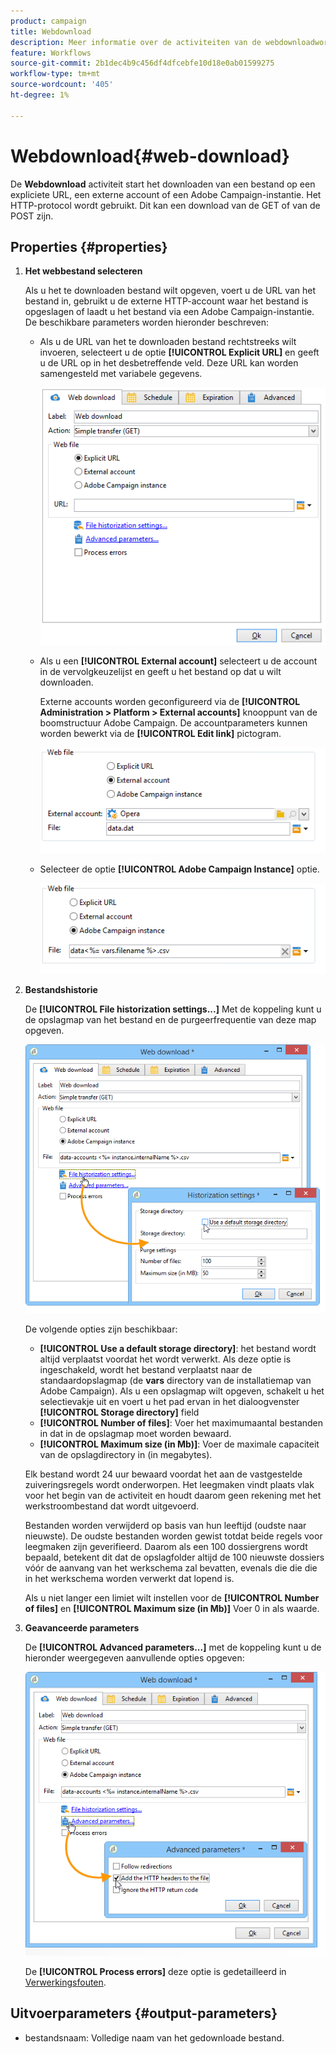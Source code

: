 ```yaml
---
product: campaign
title: Webdownload
description: Meer informatie over de activiteiten van de webdownloadworkflow
feature: Workflows
source-git-commit: 2b1dec4b9c456df4dfcebfe10d18e0ab01599275
workflow-type: tm+mt
source-wordcount: '405'
ht-degree: 1%

---
```


# Webdownload{#web-download}



De **Webdownload** activiteit start het downloaden van een bestand op een expliciete URL, een externe account of een Adobe Campaign-instantie. Het HTTP-protocol wordt gebruikt. Dit kan een download van de GET of van de POST zijn.

## Properties {#properties}

1. **Het webbestand selecteren**

   Als u het te downloaden bestand wilt opgeven, voert u de URL van het bestand in, gebruikt u de externe HTTP-account waar het bestand is opgeslagen of laadt u het bestand via een Adobe Campaign-instantie. De beschikbare parameters worden hieronder beschreven:

   * Als u de URL van het te downloaden bestand rechtstreeks wilt invoeren, selecteert u de optie **[!UICONTROL Explicit URL]** en geeft u de URL op in het desbetreffende veld. Deze URL kan worden samengesteld met variabele gegevens.

      ![](assets/download_web_edit.png)

   * Als u een **[!UICONTROL External account]** selecteert u de account in de vervolgkeuzelijst en geeft u het bestand op dat u wilt downloaden.

      Externe accounts worden geconfigureerd via de **[!UICONTROL Administration > Platform > External accounts]** knooppunt van de boomstructuur Adobe Campaign. De accountparameters kunnen worden bewerkt via de **[!UICONTROL Edit link]** pictogram.

      ![](assets/download_web_edit_external.png)

   * Selecteer de optie **[!UICONTROL Adobe Campaign Instance]** optie.

      ![](assets/download_web_edit_instance.png)

1. **Bestandshistorie**

   De **[!UICONTROL File historization settings...]** Met de koppeling kunt u de opslagmap van het bestand en de purgeerfrequentie van deze map opgeven.

   ![](assets/download_web_edit_hist.png)

   De volgende opties zijn beschikbaar:

   * **[!UICONTROL Use a default storage directory]**: het bestand wordt altijd verplaatst voordat het wordt verwerkt. Als deze optie is ingeschakeld, wordt het bestand verplaatst naar de standaardopslagmap (de **vars** directory van de installatiemap van Adobe Campaign). Als u een opslagmap wilt opgeven, schakelt u het selectievakje uit en voert u het pad ervan in het dialoogvenster **[!UICONTROL Storage directory]** field
   * **[!UICONTROL Number of files]**: Voer het maximumaantal bestanden in dat in de opslagmap moet worden bewaard.
   * **[!UICONTROL Maximum size (in Mb)]**: Voer de maximale capaciteit van de opslagdirectory in (in megabytes).

   Elk bestand wordt 24 uur bewaard voordat het aan de vastgestelde zuiveringsregels wordt onderworpen. Het leegmaken vindt plaats vlak voor het begin van de activiteit en houdt daarom geen rekening met het werkstroombestand dat wordt uitgevoerd.

   Bestanden worden verwijderd op basis van hun leeftijd (oudste naar nieuwste). De oudste bestanden worden gewist totdat beide regels voor leegmaken zijn geverifieerd. Daarom als een 100 dossiergrens wordt bepaald, betekent dit dat de opslagfolder altijd de 100 nieuwste dossiers vóór de aanvang van het werkschema zal bevatten, evenals die die die in het werkschema worden verwerkt dat lopend is.

   Als u niet langer een limiet wilt instellen voor de **[!UICONTROL Number of files]** en **[!UICONTROL Maximum size (in Mb)]** Voer 0 in als waarde.

1. **Geavanceerde parameters**

   De **[!UICONTROL Advanced parameters...]** met de koppeling kunt u de hieronder weergegeven aanvullende opties opgeven:

   ![](assets/download_web_edit_advanced.png)

   De **[!UICONTROL Process errors]** deze optie is gedetailleerd in [Verwerkingsfouten](monitor-workflow-execution.md#processing-errors).

## Uitvoerparameters {#output-parameters}

* bestandsnaam: Volledige naam van het gedownloade bestand.

